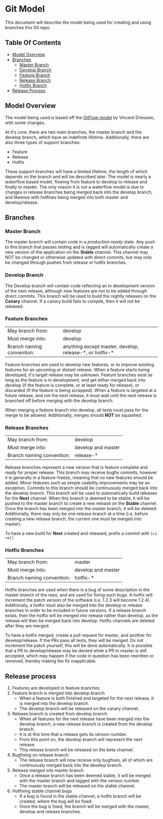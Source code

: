 # Git Model

This document will describe the model being used for creating and using branches this Git repo.

## Table Of Contents

- [Model Overview](model-overview)
- [Branches](branches)
  - [Master Branch](master-branch)
  - [Develop Branch](develop-branch)
  - [Feature Branch](feature-branch)
  - [Release Branch](release-branch)
  - [Hotfix Branch](hotfix-branch)
- [Release Process](release-process)

## Model Overview

The model being used is based off the [GitFlow model](https://nvie.com/posts/a-successful-git-branching-model/) by Vincent Driessen, with some changes.

At it's core, there are two main branches, the master branch and the develop branch, which have an indefinite lifetime. Additionally, there are also three types of support branches:

- Feature
- Release
- Hotfix

These support branches will have a limited lifetime, the length of which depends on the branch and will be described later. The model is nearly a waterflow based model, flowing from feature to develop to release and finally to master. The only reason it is not a waterflow model is due to changes in release branches being merged back into the develop branch, and likewise with hotfixes being merged into both master and develop/release.


## Branches

### **Master Branch**

The master branch will contain code in a _production-ready_ state. Any push to this branch that passes testing and is tagged will automatically create a new version of the application on the **Stable** channel. This channel may NOT be changed or otherwise updated with direct commits, but may only be changed through pushes from release or hotfix branches.

### **Develop Branch**

The Develop branch will contain code reflecting an in development version of the next release, although new features are not to be added through direct commits. This branch will be used to build the nightly releases on the **Canary** channel. If a canary build fails to compile, then it will not be released.

### **Feature Branches**

|                           |                                                           |
| ------------------------- | --------------------------------------------------------- |
| May branch from:          | develop                                                   |
| Must merge into:          | develop                                                   |
| Branch naming convention: | anything except master, develop, release-\*, or hotfix-\* |

Feature branches are used to develop new features, or to improve existing features for an upcoming or distant release. When a feature starts being developed, it's target release may be unknown. Feature branches exist as long as the feature is in development, and get either merged back into develop (if the feature is complete, or at least ready for release), or discarded (If the feature is being scrapped). When a feature is targeted at a future release, and not the next release, it must wait until the next release is branched off before merging with the develop branch.

When merging a feature branch into develop, all tests must pass for the merge to be allowed. Additionally, merges should **NOT** be squashed.

### **Release Branches**

|                           |                    |
| ------------------------- | ------------------ |
| May branch from:          | develop            |
| Must merge into:          | develop and master |
| Branch naming convention: | release-\*         |

Release branches represent a new version that is feature complete and ready for proper release. This branch may receive bugfix commits, however it is generally in a feature-freeze, meaning that no new features should be added. Minor features such as simple usability improvements may be an exception. Commits to this branch should be continuously merged back into the develop branch. This branch will be used to automatically build releases for the **Next** channel. When this branch is deemed to be stable, it will be pushed to the master branch to create a new release on the **Stable** channel. Once the branch has been merged into the master branch, it will be deleted. Additionally, there may only be one release branch at a time (i.e. before creating a new release branch, the current one must be merged into master).

To have a new build for **Next** created and released, prefix a commit with `[ci rel]`

### **Hotfix Branches**

|                           |                    |
| ------------------------- | ------------------ |
| May branch from:          | master             |
| Must merge into:          | develop and master |
| Branch naming convention: | hotfix-\*          |

Hotfix branches are used when there is a bug of some description in the master branch of the repo, and are used for fixing such bugs. A hotfix will increment the patch version of the software (i.e. 1.2.3 will become 1.2.4). Additionaly, a hotfix must also be merged into the develop or release branches in order to be included in future versions. If a release branch exists, then the hotfix will be merged into release rather than develop, as the release will then be merged back into develop. Hotfix channels are deleted after they are merged.

To have a hotfix merged, create a pull request for master, and another for develop/release. If the PRs pass all tests, they will be merged. Do not increment the patch yourself, this will be done automatically. It is possible that a PR to develop/release may be denied while a PR to master is still accepted, which may happen if the code in question has been rewritten or removed, thereby making the fix inapplicable.

## Release process

1. Features are developed in feature branches
2. Feature branch is merged into develop branch
    - When a feature is both finished and targeted for the next release, it is merged into the develop branch.
    - The develop branch will be released on the canary channel.
3. Release branch is created from develop branch
    - When all features for the next release have been merged into the develop branch, a new release branch is created from the develop branch.
    - It is at this time that a release gets its version number.
    - From this point on, the develop branch will represent the next release.
    - This release branch will be released on the beta channel.
4. Bugfixing on release branch
    - The release branch will now receive only bugfixes, all of which are continuously merged back into the develop branch.
5. Release merged into master branch
    - Once a release branch has been deemed stable, it will be merged with the master branch and tagged with the version number.
    - The master branch will be released on the stable channel.
6. Hotfixing stable channel bugs
    - If a bug is found in the stable channel, a hotfix branch will be created, where the bug will be fixed.
    - Once the bug is fixed, the branch will be merged with the master, develop and release branches.
